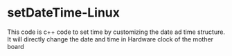 # setDateTime-Linux
This code is c++ code to set time by customizing the date ad time structure.
It will directly change the date and time in Hardware clock of the mother board
